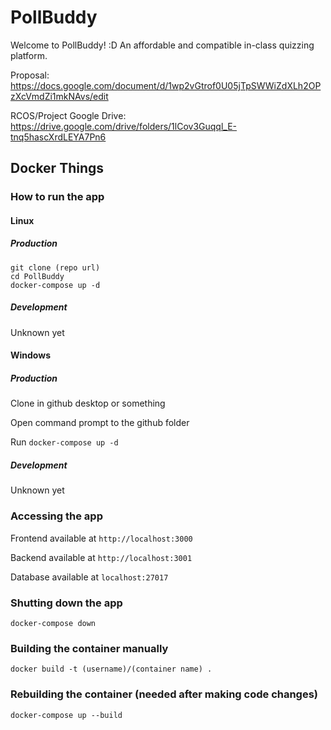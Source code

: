 # PollBuddy
Welcome to PollBuddy! :D
An affordable and compatible in-class quizzing platform.

Proposal: https://docs.google.com/document/d/1wp2vGtrof0U05jTpSWWiZdXLh2OPzXcVmdZi1mkNAvs/edit

RCOS/Project Google Drive: https://drive.google.com/drive/folders/1lCov3Guqql_E-tnq5hascXrdLEYA7Pn6

## Docker Things
### How to run the app
#### Linux
##### Production
```
git clone (repo url)
cd PollBuddy
docker-compose up -d
```
##### Development

Unknown yet

#### Windows
##### Production
Clone in github desktop or something

Open command prompt to the github folder

Run `docker-compose up -d`

##### Development

Unknown yet

### Accessing the app
Frontend available at `http://localhost:3000`

Backend available at `http://localhost:3001`

Database available at `localhost:27017`

### Shutting down the app
```
docker-compose down
```

### Building the container manually
```
docker build -t (username)/(container name) .
```

### Rebuilding the container (needed after making code changes)
```
docker-compose up --build
```